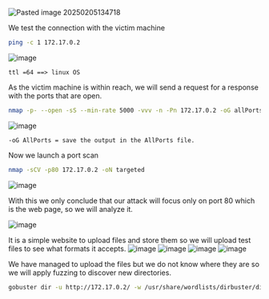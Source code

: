 
![Pasted image 20250205134718](https://github.com/user-attachments/assets/c559485b-954b-4aaa-b2c9-78db12544ae2)

We test the connection with the victim machine

```bash
ping -c 1 172.17.0.2
```
![image](https://github.com/user-attachments/assets/ca42314b-8c8c-4636-8527-5ec06a9783e6)

    ttl =64 ==> linux OS

As the victim machine is within reach, we will send a request for a response with the ports that are open.

```bash
nmap -p- --open -sS --min-rate 5000 -vvv -n -Pn 172.17.0.2 -oG allPorts
```
![image](https://github.com/user-attachments/assets/cb381a7f-8e0f-4e96-83b5-09b4d86167f5)

    -oG AllPorts = save the output in the AllPorts file.

Now we launch a port scan

```bash
nmap -sCV -p80 172.17.0.2 -oN targeted
```
![image](https://github.com/user-attachments/assets/be9abb3a-7a49-42e6-94d0-7993b2212504)

With this we only conclude that our attack will focus only on port 80 which is the web page, so we will analyze it.

![image](https://github.com/user-attachments/assets/d60cf894-e4d3-41c4-be9a-1bb7dac9ae1c)

It is a simple website to upload files and store them so we will upload test files to see what formats it accepts.
![image](https://github.com/user-attachments/assets/11ec69e4-ae17-42ea-992f-578f6ac82d21)
![image](https://github.com/user-attachments/assets/6fc481b1-b4d8-40fe-a6c6-b72f6366251f)
![image](https://github.com/user-attachments/assets/bb387ee1-c8a5-4c22-9d4d-53a600cb5005)
![image](https://github.com/user-attachments/assets/fdcaa1af-ce50-4426-82a0-024d6d5ffbdd)

We have managed to upload the files but we do not know where they are so we will apply fuzzing to discover new directories.
```bash
gobuster dir -u http://172.17.0.2/ -w /usr/share/wordlists/dirbuster/directory-list-lowercase-2.3-medium.txt -x txt,py,php,sh,html,js
```




